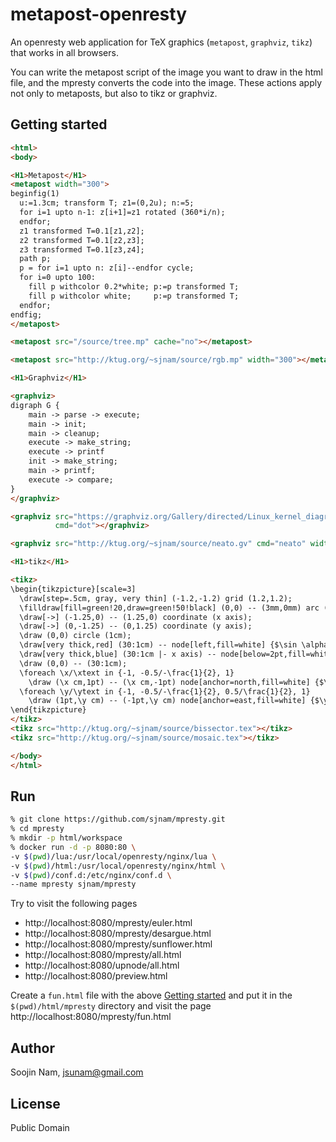 metapost-openresty
==================
An openresty web application for TeX graphics (`metapost`, `graphviz`, `tikz`)
that works in all browsers.

You can write the metapost script of the image you want to draw in the html file,
and the mpresty converts the code into the image. These actions apply not only to 
metaposts, but also to tikz or graphviz.

Getting started
---------------

````html
<html>
<body>

<H1>Metapost</H1>
<metapost width="300">
beginfig(1)
  u:=1.3cm; transform T; z1=(0,2u); n:=5;
  for i=1 upto n-1: z[i+1]=z1 rotated (360*i/n);
  endfor;
  z1 transformed T=0.1[z1,z2];
  z2 transformed T=0.1[z2,z3];
  z3 transformed T=0.1[z3,z4];
  path p;
  p = for i=1 upto n: z[i]--endfor cycle;
  for i=0 upto 100:
    fill p withcolor 0.2*white; p:=p transformed T;
    fill p withcolor white;     p:=p transformed T;
  endfor;
endfig;
</metapost>

<metapost src="/source/tree.mp" cache="no"></metapost>

<metapost src="http://ktug.org/~sjnam/source/rgb.mp" width="300"></metapost>

<H1>Graphviz</H1>

<graphviz>
digraph G {
    main -> parse -> execute;
    main -> init;
    main -> cleanup;
    execute -> make_string;
    execute -> printf
    init -> make_string;
    main -> printf;
    execute -> compare;
}
</graphviz>

<graphviz src="https://graphviz.org/Gallery/directed/Linux_kernel_diagram.gv.txt"
          cmd="dot"></graphviz>

<graphviz src="http://ktug.org/~sjnam/source/neato.gv" cmd="neato" width="300"></graphviz>

<H1>tikz</H1>

<tikz>
\begin{tikzpicture}[scale=3]
  \draw[step=.5cm, gray, very thin] (-1.2,-1.2) grid (1.2,1.2); 
  \filldraw[fill=green!20,draw=green!50!black] (0,0) -- (3mm,0mm) arc (0:30:3mm) -- cycle; 
  \draw[->] (-1.25,0) -- (1.25,0) coordinate (x axis);
  \draw[->] (0,-1.25) -- (0,1.25) coordinate (y axis);
  \draw (0,0) circle (1cm);
  \draw[very thick,red] (30:1cm) -- node[left,fill=white] {$\sin \alpha$} (30:1cm |- x axis);
  \draw[very thick,blue] (30:1cm |- x axis) -- node[below=2pt,fill=white] {$\cos \alpha$} (0,0);
  \draw (0,0) -- (30:1cm);
  \foreach \x/\xtext in {-1, -0.5/-\frac{1}{2}, 1} 
    \draw (\x cm,1pt) -- (\x cm,-1pt) node[anchor=north,fill=white] {$\xtext$};
  \foreach \y/\ytext in {-1, -0.5/-\frac{1}{2}, 0.5/\frac{1}{2}, 1} 
    \draw (1pt,\y cm) -- (-1pt,\y cm) node[anchor=east,fill=white] {$\ytext$};
\end{tikzpicture}
</tikz>
<tikz src="http://ktug.org/~sjnam/source/bissector.tex"></tikz>
<tikz src="http://ktug.org/~sjnam/source/mosaic.tex"></tikz>

</body>
</html>
````

Run
---
```bash
% git clone https://github.com/sjnam/mpresty.git
% cd mpresty
% mkdir -p html/workspace
% docker run -d -p 8080:80 \
-v $(pwd)/lua:/usr/local/openresty/nginx/lua \
-v $(pwd)/html:/usr/local/openresty/nginx/html \
-v $(pwd)/conf.d:/etc/nginx/conf.d \
--name mpresty sjnam/mpresty
```

Try to visit the following pages
- http://localhost:8080/mpresty/euler.html
- http://localhost:8080/mpresty/desargue.html
- http://localhost:8080/mpresty/sunflower.html
- http://localhost:8080/mpresty/all.html
- http://localhost:8080/upnode/all.html
- http://localhost:8080/preview.html

Create a `fun.html` file with the above [Getting started](#getting-started) and put it in the `$(pwd)/html/mpresty` directory and visit the page http://localhost:8080/mpresty/fun.html

Author
------
Soojin Nam, jsunam@gmail.com

License
-------
Public Domain
